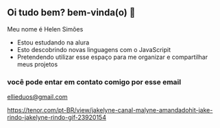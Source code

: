 ## Oi tudo bem? bem-vinda(o) 👋

Meu nome é Helen Simões

- Estou estudando na alura
- Esto descobrindo novas linguagens com o JavaScripit
- Pretendendo utilizar esse espaço para me organizar e compartilhar meus projetos

### você pode entar em contato comigo por esse email
ellieduos@gmail.com

https://tenor.com/pt-BR/view/jakelyne-canal-malyne-amandadohit-jake-rindo-jakelyne-rindo-gif-23920154
